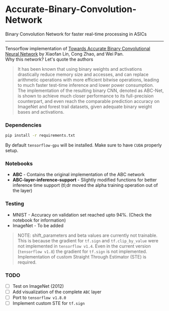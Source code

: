 # Accurate-Binary-Convolution-Network  
Binary Convolution Network for faster real-time processing in ASICs  

---

Tensorflow implementation of [Towards Accurate Binary Convolutional Neural Network](https://arxiv.org/abs/1711.11294) by Xiaofan Lin, Cong Zhao, and Wei Pan.  
Why this network? Let's quote the authors
> It has been known that using binary weights and activations drastically reduce memory size and accesses, and can replace arithmetic operations with more efficient bitwise operations, leading to much faster test-time inference and lower power consumption.  
> The implementation of the resulting binary CNN, denoted as ABC-Net, is shown to achieve much closer performance to its full-precision counterpart, and even reach the comparable prediction accuracy on ImageNet and forest trail datasets, given adequate binary weight bases and activations.

### Dependencies
```sh
pip install -r requirements.txt
```
By default `tensorflow-gpu` will be installed. Make sure to have `CUDA` properly setup.

### Notebooks
* **ABC** - Contains the original implementation of the ABC network
* **ABC-layer-inference-support** - Slightly modified functions for better inference time support (tl;dr moved the alpha training operation out of the layer)

### Testing
* MNIST - Accuracy on validation set reached upto 94%. (Check the notebook for information)
* ImageNet - To be added

> NOTE: shift_parameters and beta values are currently not trainable. This is because the gradient for `tf.sign` and `tf.clip_by_value` were not implemented in `tensorflow v1.4`. Even in the current version (`tensorflow v1.8`) the gradient for `tf.sign` is not implemented. Implementation of custom Straight Through Estimator (STE) is required.

### TODO
- [ ] Test on ImageNet (2012)
- [ ] Add visualization of the complete `ABC` layer
- [ ] Port to `tensorflow v1.8.0`
- [ ] Implement custom STE for `tf.sign`